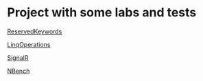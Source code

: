 # Project with some labs and tests

[ReservedKeywords](./ReservedKeyWords)

[LinqOperations](./LinqOperations)

[SignalR](./SingalR)

[NBench](./NBench)
